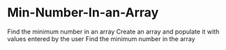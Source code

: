 # Min-Number-In-an-Array
Find the minimum number in an array
Create an array and populate it with values entered by the user
Find the minimum number in the array
